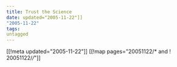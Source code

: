 ```yaml
---
title: Trust the Science
date: updated="2005-11-22"]]
"2005-11-22"
tags:
untagged
---
```

[[!meta updated="2005-11-22"]]
[[!map pages="20051122/* and ! 20051122/*/*"]]
